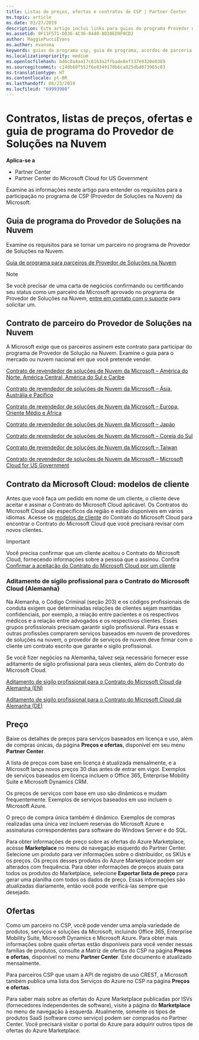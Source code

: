 ```yaml
---
title: Listas de preços, ofertas e contratos de CSP | Partner Center
ms.topic: article
ms.date: 03/27/2019
description: Este artigo inclui links para guias do programa Provedor de Soluções na Nuvem, contratos de parceiro, contratos do cliente, listas de preços e ofertas.
ms.assetid: 9F11F571-D036-4C36-8440-8D20ED9F0CD2
author: MaggiePucciEvans
ms.author: evansma
keywords: guias de programa csp, guia de programa, acordos de parceria, contrato do cliente, listas de preço, ofertas
ms.localizationpriority: medium
ms.openlocfilehash: bd6c0a4aa17c8163a2ffbade8ef337e9320e0389
ms.sourcegitcommit: c14db60f552f6e8349170b6ca825dbd073965c03
ms.translationtype: HT
ms.contentlocale: pt-BR
ms.lasthandoff: 08/23/2019
ms.locfileid: "69993980"
---
```

# <a name="cloud-solution-provider-program-guide-agreements-price-lists-and-offers"></a>Contratos, listas de preços, ofertas e guia de programa do Provedor de Soluções na Nuvem

**Aplica-se a**

-  Partner Center
-  Partner Center do Microsoft Cloud for US Government


Examine as informações neste artigo para entender os requisitos para a participação no programa de CSP (Provedor de Soluções na Nuvem) da Microsoft.

## <a name="cloud-solution-provider-program-guide"></a>Guia de programa do Provedor de Soluções na Nuvem

Examine os requisitos para se tornar um parceiro no programa de Provedor de Soluções na Nuvem.

[Guia de programa para parceiros de Provedor de Soluções na Nuvem](https://go.microsoft.com/fwlink/p/?LinkId=617100)

>[!Note]
>Se você precisar de uma carta de negócios confirmando ou certificando seu status como um parceiro da Microsoft aprovado no programa de Provedor de Soluções na Nuvem, [entre em contato com o suporte](https://partner.microsoft.com/pcv/servicerequests/create) para solicitar um.

## <a name="cloud-solution-provider-partner-agreement"></a>Contrato de parceiro do Provedor de Soluções na Nuvem

A Microsoft exige que os parceiros assinem este contrato para participar do programa de Provedor de Solução na Nuvem. Examine o guia para o mercado ou nuvem nacional em que você pretende vender.

[Contrato de revendedor de soluções de Nuvem da Microsoft – América do Norte, América Central, América do Sul e Caribe](https://query.prod.cms.rt.microsoft.com/cms/api/am/binary/RE3g7eT)

[Contrato de revendedor de soluções de Nuvem da Microsoft – Ásia, Austrália e Pacífico](https://query.prod.cms.rt.microsoft.com/cms/api/am/binary/RE3g9Q5)

[Contrato de revendedor de soluções de Nuvem da Microsoft – Europa, Oriente Médio e África](https://query.prod.cms.rt.microsoft.com/cms/api/am/binary/RE3g9Q5)

[Contrato de revendedor de soluções de Nuvem da Microsoft – Japão](https://query.prod.cms.rt.microsoft.com/cms/api/am/binary/RE3gmQ9)

[Contrato de revendedor de soluções de Nuvem da Microsoft – Coreia do Sul](https://query.prod.cms.rt.microsoft.com/cms/api/am/binary/RE3gf2k)

[Contrato de revendedor de soluções de Nuvem da Microsoft – Taiwan](https://query.prod.cms.rt.microsoft.com/cms/api/am/binary/RE3gmQ8)

[Contrato de revendedor de soluções de Nuvem da Microsoft – Microsoft Cloud for US Government](https://query.prod.cms.rt.microsoft.com/cms/api/am/binary/RE3gcrx)

## <a name="microsoft-cloud-agreement-customer-templates"></a>Contrato da Microsoft Cloud: modelos de cliente

Antes que você faça um pedido em nome de um cliente, o cliente deve aceitar e assinar o Contrato do Microsoft Cloud aplicável. Os Contratos do Microsoft Cloud são específicos da região e estão disponíveis em vários idiomas. Acesse os [modelos de cliente](agreements.md) do Contrato do Microsoft Cloud para encontrar o Contrato do Microsoft Cloud que você precisará revisar com novos clientes.

>[!IMPORTANT]
>Você precisa confirmar que um cliente aceitou o Contrato do Microsoft Cloud, fornecendo informações sobre a pessoa que o assinou. Confira [Confirmar a aceitação do Contrato do Microsoft Cloud por um cliente](confirm-consent.md) 

### <a name="professional-secrecy-amendment-to-the-microsoft-cloud-agreement-germany"></a>Aditamento de sigilo profissional para o Contrato do Microsoft Cloud (Alemanha)

Na Alemanha, o Código Criminal (seção 203) e os códigos profissionais de conduta exigem que determinadas relações de clientes sejam mantidas confidenciais, por exemplo, a relação entre pacientes e os respectivos médicos e a relação entre advogados e os respectivos clientes. Esses grupos profissionais precisam garantir sigilo profissional. Para essas e outras profissões comprarem serviços baseados em nuvem de provedores de soluções na nuvem, o provedor de serviços de nuvem deve firmar com o cliente um contrato escrito que garante o sigilo profissional.

Se você fizer negócios na Alemanha, talvez seja necessário fornecer esse aditamento de sigilo profissional para seus clientes, além do Contrato do Microsoft Cloud.

[Aditamento de sigilo profissional para o Contrato do Microsoft Cloud da Alemanha (EN)](https://go.microsoft.com/fwlink/?linkid=2030827&clcid=0x409)

[Aditamento de sigilo profissional para o Contrato do Microsoft Cloud da Alemanha (DE)](https://go.microsoft.com/fwlink/?linkid=2030827&clcid=0x407)

## <a name="pricing"></a>Preço

Baixe os detalhes de preços para serviços baseados em licença e uso, além de compras únicas, da página **Preços e ofertas**, disponível em seu menu **Partner Center**.

A lista de preços com base em licença é atualizada mensalmente, e a Microsoft lança novos preços 30 dias antes de entrar em vigor. Exemplos de serviços baseados em licença incluem o Office 365, Enterprise Mobility Suite e Microsoft Dynamics CRM. 

Os preços de serviços com base em uso são dinâmicos e mudam frequentemente. Exemplos de serviços baseados em uso incluem o Microsoft Azure.

O preço de compra única também é dinâmico. Exemplos de compras realizadas uma única vez incluem reservas do Microsoft Azure e assinaturas correspondentes para software do Windows Server e do SQL.

Para obter informações de preço sobre as ofertas do Azure Marketplace, acesse **Marketplace** no menu de navegação esquerdo do Partner Center. Selecione um produto para ver informações sobre o distribuidor, os SKUs e os preços. Os preços desses produtos do Azure Marketplace podem ser alterados com frequência. Para obter informações de preços atuais para todos os produtos do Marketplace, selecione **Exportar lista de preço** para gerar uma planilha com todos os dados de preço. Essas informações são atualizadas diariamente, então você pode verificá-las sempre que desejado.

## <a name="offers"></a>Ofertas

Como um parceiro no CSP, você pode vender uma ampla variedade de produtos, serviços e soluções da Microsoft, incluindo Office 365, Enterprise Mobility Suite, Microsoft Dynamics e Microsoft Azure. Para obter mais informações sobre quais ofertas estão disponíveis para você vender nessas famílias de produtos, consulte a Matriz de ofertas do CSP na página **Preços e ofertas**, disponível no menu **Partner Center**. Este documento é atualizado mensalmente.

Para parceiros CSP que usam a API de registro de uso CREST, a Microsoft também publica uma lista dos Serviços do Azure no CSP na página **Preços e ofertas**.

Para saber mais sobre as ofertas do Azure Marketplace publicadas por ISVs (fornecedores independentes de software), visite a página do **Marketplace** no menu de navegação à esquerda. Atualmente, somente os tipos de produtos SaaS (software como serviço) podem ser comprados no Partner Center. Você precisará visitar o portal do Azure para adquirir outros tipos de ofertas do Azure Marketplace.
